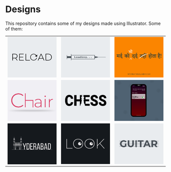 # Designs
This repository contains some of my designs made using Illustrator.
Some of them:
<table>
    <tr>
      <td><img src="2020-11/png/25.11.2020.png"></td>
      <td><img src="2020-11/png/30.11.2020.png"></td>
      <td><img src="2020-11/png/19.11.2020.png"></td>
    </tr>
    <tr>
      <td><img src="2020-11/png/17.11.2020.png"></td>
      <td><img src="2020-11/png/20.11.2020.png"></td>
      <td><img src="2020-11/png/19.11.2020 - 2.png"></td>
    </tr>
    <tr>
      <td><img src="2020-12/png/20.12.2020.png"></td>
      <td><img src="2021-01/png/16.01.2021.png"></td>
      <td><img src="2020-12/png/02.12.2020.png"></td>
    </tr>
</table>
